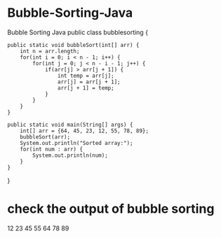 # Bubble-Sorting-Java
Bubble Sorting Java
public class bubblesorting {
    
    public static void bubbleSort(int[] arr) {
        int n = arr.length;
        for(int i = 0; i < n - 1; i++) {
            for(int j = 0; j < n - i - 1; j++) {
                if(arr[j] > arr[j + 1]) {
                    int temp = arr[j];
                    arr[j] = arr[j + 1];
                    arr[j + 1] = temp;
                }
            }
        }
    }

    public static void main(String[] args) {
        int[] arr = {64, 45, 23, 12, 55, 78, 89};
        bubbleSort(arr);
        System.out.println("Sorted array:");
        for(int num : arr) {
            System.out.println(num);
        }
    }
}
# check the output of bubble sorting 
12
23
45
55
64
78
89
